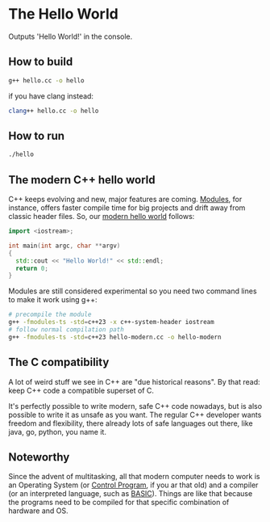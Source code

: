 # The Hello World

Outputs 'Hello World!' in the console.

## How to build

```bash
g++ hello.cc -o hello
```

if you have clang instead:

```bash
clang++ hello.cc -o hello
```

## How to run

```bash
./hello
```

## The modern C++ hello world

C++ keeps evolving and new, major features are coming. [Modules][cpp-modules],
for instance, offers faster compile time for big projects and drift away from
classic header files. So, our [modern hello world][hello-modern] follows:

```cpp
import <iostream>;

int main(int argc, char **argv)
{
  std::cout << "Hello World!" << std::endl;
  return 0;
}
```

Modules are still considered experimental so you need two command lines to make
it work using g++:

```bash
# precompile the module
g++ -fmodules-ts -std=c++23 -x c++-system-header iostream
# follow normal compilation path
g++ -fmodules-ts -std=c++23 hello-modern.cc -o hello-modern
```

## The C compatibility

A lot of weird stuff we see in C++ are "due historical reasons". By that read:
keep C++ code a compatible superset of C.

It's perfectly possible to write modern, safe C++ code nowadays, but is also
possible to write it as unsafe as you want. The regular C++ developer wants
freedom and flexibility, there already lots of safe languages out there, like
java, go, python, you name it.

## Noteworthy

Since the advent of multitasking, all that modern computer needs to work is an
Operating System (or [Control Program][control-program], if you ar that old) and
a compiler (or an interpreted language, such as [BASIC][basic]). Things are like
that because the programs need to be compiled for that specific combination of
hardware and OS.

[control-program]: https://www.youtube.com/watch?v=IKzleg4AcXg
[basic]: https://en.wikipedia.org/wiki/Commodore_BASIC
[cpp-modules]: https://en.cppreference.com/w/cpp/language/modules
[hello-modern]: ./hello-modern.cc
